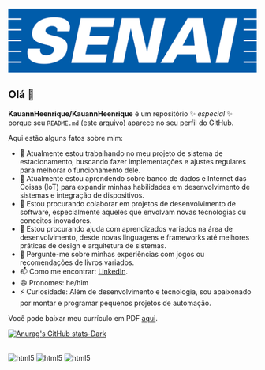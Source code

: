 ![alt text](https://github.com/KauannHeenrique/KauannHeenrique/blob/main/senai-logo-3.png)

## Olá 👋
 
**KauannHeenrique/KauannHeenrique** é um repositório ✨ _especial_ ✨ porque seu `README.md` (este arquivo) aparece no seu perfil do GitHub. 

Aqui estão alguns fatos sobre mim: 

- 🔭 Atualmente estou trabalhando no meu projeto de sistema de estacionamento, buscando fazer implementações e ajustes regulares para melhorar o funcionamento dele. 
- 🌱 Atualmente estou aprendendo sobre banco de dados e Internet das Coisas (IoT) para expandir minhas habilidades em desenvolvimento de sistemas e integração de dispositivos. 
- 👯 Estou procurando colaborar em projetos de desenvolvimento de software, especialmente aqueles que envolvam novas tecnologias ou conceitos inovadores. 
- 🤔 Estou procurando ajuda com aprendizados variados na área de desenvolvimento, desde novas linguagens e frameworks até melhores práticas de design e arquitetura de sistemas. 
- 💬 Pergunte-me sobre minhas experiências com jogos ou recomendações de livros variados. 
- 📫 Como me encontrar: [LinkedIn](https://br.linkedin.com/in/kauann-quadros).
- 😄 Pronomes: he/him 
- ⚡ Curiosidade: Além de desenvolvimento e tecnologia, sou apaixonado por montar e programar pequenos projetos de automação. 
  
Você pode baixar meu currículo em PDF [aqui](./Curriculo%20Kauann%202024.pdf).

[![Anurag's GitHub stats-Dark](https://github-readme-stats.vercel.app/api?username=KauannHeenrique)](https://github.com/KauannHeenrique/github-readme-stats)

<div style ="display: inline_block"><br/>
 <img align="center" alt="html5" src="https://img.shields.io/badge/Python-3776AB?style=for-the-badge&logo=python&logoColor=white" />
 <img align="center" alt="html5" src="https://img.shields.io/badge/MySQL-00000F?style=for-the-badge&logo=mysql&logoColor=white" />
 <img align="center" alt="html5" src="https://img.shields.io/badge/C%2B%2B-00599C?style=for-the-badge&logo=c%2B%2B&logoColor=white" />
</div>



